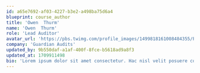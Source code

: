 ```yaml
---
id: a65e7692-af03-4227-b3e2-a498ba75d6a4
blueprint: course_author
title: 'Owen  Thurm'
name: 'Owen  Thurm'
role: 'Lead Auditor'
avatar_url: 'https://pbs.twimg.com/profile_images/1499818161008484355/PJo1p839_400x400.jpg'
company: 'Guardian Audits'
updated_by: 9b550daf-a1af-400f-8fce-b5618ad9a8f3
updated_at: 1709911498
bio: 'Lorem ipsum dolor sit amet consectetur. Hac nisl velit posuere convallis tempus pulvinar. Vulputate metus id curabitur nam adipiscing ullamcorper.'
---
```

